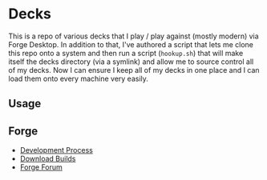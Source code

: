 # Decks

This is a repo of various decks that I play / play against (mostly modern) via Forge Desktop.  In addition to that, I've authored a script that lets me clone this repo onto a system and then run a script (`hookup.sh`) that will make itself the decks directory (via a symlink) and allow me to source control all of my decks.  Now I can ensure I keep all of my decks in one place and I can load them onto every machine very easily.

## Usage

## Forge
* [Development Process](https://www.slightlymagic.net/wiki/Forge:How_to_Get_Started_Developing_Forge#Bleeding_Edge_Build_Instructions)
* [Download Builds](https://www.slightlymagic.net/forum/viewtopic.php?f=26&t=468)
* [Forge Forum](https://www.slightlymagic.net/forum/viewtopic.php?f=26&t=468)
